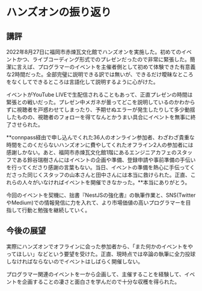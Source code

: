 # ハンズオンの振り返り

## 講評

2022年8月27日に福岡市赤煉瓦文化館でハンズオンを実施した。初めてのイベントかつ、ライブコーディング形式でのプレゼンだったので非常に緊張した。簡潔に言えば、プログラマーのイベントを主催者側として初めて体験できた有意義な2時間だった。全部完璧に説明できる訳では無いが、できるだけ曖昧なところをなくしてできるところは言語化して説明するように心がけた。

イベントがYouTube LIVEで生配信されることもあって、正直プレゼンの時間は緊張との戦いだった。プレゼン中メガネが曇ってどこを説明しているのかわからずに視聴者を戸惑わせてしまったり、予期せぬエラーが発生したりして多少動揺したものの、視聴者のフォローを得てなんとかうまい具合にイベントを無事に終了させられた。

**connpass経由で申し込んでくれた36人のオンライン参加者、わざわざ貴重な時間をこのくだらないハンズオンに費やしてくれたオフライン2人の参加者には感謝しかない。あと、福岡市赤煉瓦文化館1階にあるエンジニアカフェのスタッフである鈴谷瑞樹さんにはイベントの企画や準備、登録申請や事前準備の手伝いを行ってくださり感謝の言葉もない。当日、イベントの準備を熱心に手伝ってくださった同じくスタッフの山本さんと田中さんには本当に救けられた。正直、これらの人々がいなければイベントを開催できなかった。**本当にありがとう。

今回のイベントを契機に、拙書『NestJSの強化書』の執筆作業と、SNS(TwitterやMedium)での情報発信に力を入れて、より市場価値の高いプログラマーを目指して行動と勉強を継続していく。

## 今後の展望

実際にハンズオンでオフラインに会った参加者から、「また何かのイベントをやってほしい」などという要望を受けた。正直、現時点では卒論の執筆に全力投球しなければならないのでイベントはしばらく開催しない。

プログラマー関連のイベントを一から企画して、主催することを経験して、イベントを企画することの凄さと面白さを学んだので十分な収穫を得られた。